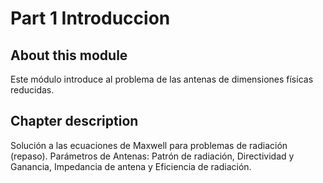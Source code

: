 # Part 1 Introduccion

## About this module
Este módulo introduce al problema de las antenas de dimensiones físicas reducidas.
## Chapter description
Solución a las ecuaciones de Maxwell para problemas de radiación (repaso). 
Parámetros de Antenas: Patrón de radiación, Directividad y Ganancia, Impedancia de antena y Eficiencia de radiación.
